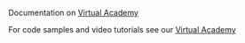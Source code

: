 Documentation on [Virtual Academy](https://github.com/XSockets/XSockets.NET-4.0/wiki)

For code samples and video tutorials see our [Virtual Academy](http://xsockets.net/academy)
